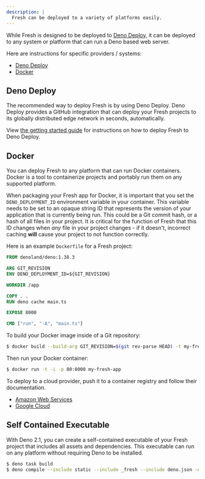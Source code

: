 ```yaml
---
description: |
  Fresh can be deployed to a variety of platforms easily.
---
```


While Fresh is designed to be deployed to [Deno Deploy][deno-deploy], it can be
deployed to any system or platform that can run a Deno based web server.

Here are instructions for specific providers / systems:

- [Deno Deploy](#-deno-deploy)
- [Docker](#-docker)

## Deno Deploy

The recommended way to deploy Fresh is by using Deno Deploy. Deno Deploy
provides a GitHub integration that can deploy your Fresh projects to its
globally distributed edge network in seconds, automatically.

View [the getting started guide][deploy-to-production] for instructions on how
to deploy Fresh to Deno Deploy.

## Docker

You can deploy Fresh to any platform that can run Docker containers. Docker is a
tool to containerize projects and portably run them on any supported platform.

When packaging your Fresh app for Docker, it is important that you set the
`DENO_DEPLOYMENT_ID` environment variable in your container. This variable needs
to be set to an opaque string ID that represents the version of your application
that is currently being run. This could be a Git commit hash, or a hash of all
files in your project. It is critical for the function of Fresh that this ID
changes when _any_ file in your project changes - if it doesn't, incorrect
caching **will** cause your project to not function correctly.

Here is an example `Dockerfile` for a Fresh project:

```dockerfile Dockerfile
FROM denoland/deno:1.38.3

ARG GIT_REVISION
ENV DENO_DEPLOYMENT_ID=${GIT_REVISION}

WORKDIR /app

COPY . .
RUN deno cache main.ts

EXPOSE 8000

CMD ["run", "-A", "main.ts"]
```

To build your Docker image inside of a Git repository:

```sh Terminal
$ docker build --build-arg GIT_REVISION=$(git rev-parse HEAD) -t my-fresh-app .
```

Then run your Docker container:

```sh Terminal
$ docker run -t -i -p 80:8000 my-fresh-app
```

To deploy to a cloud provider, push it to a container registry and follow their
documentation.

- [Amazon Web Services][aws-container-registry]
- [Google Cloud][gcp-container-registry]

## Self Contained Executable

With Deno 2.1, you can create a self-contained executable of your Fresh project
that includes all assets and dependencies. This executable can run on any
platform without requiring Deno to be installed.

```sh Terminal
$ deno task build
$ deno compile --include static --include _fresh --include deno.json -A main.ts
```

[aws-container-registry]: https://docs.aws.amazon.com/AmazonECS/latest/userguide/create-container-image.html#create-container-image-push-ecr
[gcp-container-registry]: https://cloud.google.com/container-registry/docs/pushing-and-pulling
[deno-deploy]: https://deno.com/deploy
[deploy-to-production]: /docs/getting-started/deploy-to-production
